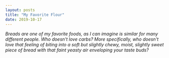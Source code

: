 ```yaml
---
layout: posts
title: "My Favorite Flour"
date: 2019-10-17
---
```


*Breads are one of my favorite foods, as I can imagine is similar for many different people. Who doesn't love carbs? More specifically, who doesn't love that feeling of biting into a soft but slightly chewy, moist, slightly sweet piece of bread with that faint yeasty air enveloping your taste buds?*
